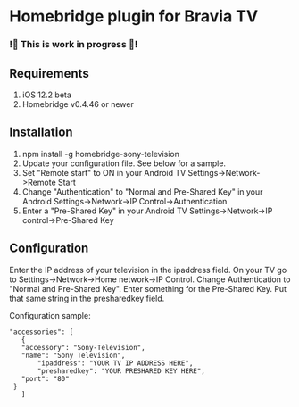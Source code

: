 # Homebridge plugin for Bravia TV

### !🚧 This is work in progress 🚧!


## Requirements

1. iOS 12.2 beta
2. Homebridge v0.4.46 or newer

## Installation

1. npm install -g homebridge-sony-television
2. Update your configuration file. See below for a sample.
3. Set "Remote start" to ON in your Android TV Settings->Network->Remote Start
4. Change "Authentication" to "Normal and Pre-Shared Key" in your Android Settings->Network->IP Control->Authentication
5. Enter a "Pre-Shared Key" in your Android TV Settings->Network->IP control->Pre-Shared Key


## Configuration

Enter the IP address of your television in the ipaddress field.
On your TV go to Settings->Network->Home network->IP Control.
  Change Authentication to "Normal and Pre-Shared Key".
  Enter something for the Pre-Shared Key.
  Put that same string in the presharedkey field.


Configuration sample:

 ```
"accessories": [
	{
    "accessory": "Sony-Television",
    "name": "Sony Television",
		"ipaddress": "YOUR TV IP ADDRESS HERE",
		"presharedkey": "YOUR PRESHARED KEY HERE",
    "port": "80"
  }
    ]
```
